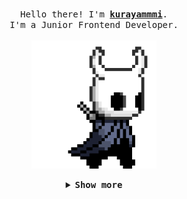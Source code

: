 <p align="center">
  <br>
  <samp>
    Hello there! I'm <b><a rel="nofollow noopener noreferrer" target="_blank" href="#">kurayammmi</a></b>.
    <br>I'm a Junior Frontend Developer.<br>

</samp>
  
  <br>
  <img src="https://raw.githubusercontent.com/TanZng/TanZng/master/assets/hollor_knight3.gif" width="200"/>

</p>




<details align="center">
 
  
<summary> <b> <samp> Show more </samp></b></summary>
<samp>

  

---------------------------------------------------------------------------------------------------------------------------------------------------------------------------------
## 🙋‍♂️ About Me

- 🔭 I’m currently working on **Some projects**

- 🌱 I’m currently learning **Javscript.**

- 👯 I’m looking to collaborate on **OpenSource Projects**

- 👨‍💻 All of my projects are available at **[My Portfolio](------)**

- 📫 How to reach me **someexampleofgmailName@gmail.com**

---------------------------------------------------------------------------------------------------------------------------------------------------------------------------------


## 🚀 Languages and Tools:

<p align="left"> 
    <a href="https://www.java.com" target="_blank"> <img src="https://img.icons8.com/color/48/000000/java-coffee-cup-logo.png"/> </a>
    <a href="https://reactjs.org/" target="_blank"> <img src="https://img.icons8.com/color/48/000000/react-native.png"/></a>
    <a href="https://firebase.google.com/" target="_blank"> <img src="https://img.icons8.com/color/48/000000/firebase.png"/> </a>  
    <a href="https://git-scm.com/" target="_blank"> <img src="https://img.icons8.com/color/48/000000/git.png"/> </a> 
</p>

-------------------------------------------------------------------------------------------------------------------------------------------------------------------------------




</samp>
</details>

